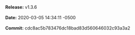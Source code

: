 **Release:** 
v1.3.6
<br><br>**Date:** 
2020-03-05 14:34:11 -0500
<br><br>**Commit:** 
cdc8ac5b783476dc18bad83d560646032c93a3a2
